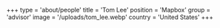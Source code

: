 +++
type = 'about/people'
title = 'Tom Lee'
position = 'Mapbox'
group = 'advisor'
image = '/uploads/tom_lee.webp'
country = 'United States'
+++
